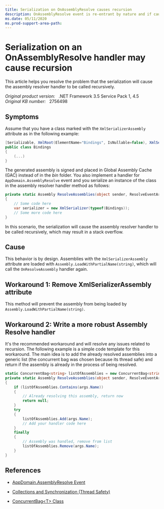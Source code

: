 ```yaml
---
title: Serialization on OnAssemblyResolve causes recursion
description: OnAssemblyResolve event is re-entrant by nature and if caution isn't taken unsuspected actions as serialization can force undesired recurrences issues and stack overflow.
ms.date: 05/11/2020
ms.prod-support-area-path: 
---
```

# Serialization on an OnAssemblyResolve handler may cause recursion

This article helps you resolve the problem that the serialization will cause the assembly resolver handler to be called recursively.

_Original product version:_ &nbsp; .NET Framework 3.5 Service Pack 1, 4.5  
_Original KB number:_ &nbsp; 2756498

## Symptoms

Assume that you have a class marked with the `XmlSerializerAssembly` attribute as in the following example:

```csharp
[Serializable, XmlRoot(ElementName="Bindings", IsNullable=false), XmlSerializerAssembly(AssemblyName="Contoso.ObjectLoaders.Bindings")]
public class Bindings
{
    (...)
}
```

The generated assembly is signed and placed in Global Assembly Cache (GAC) instead of in the *bin* folder. You also implement a handler for `AppDomain.AssemblyResolve` event and you serialize an instance of the class in the assembly resolver handler method as follows:

```csharp
private static Assembly ResolveAssemblies(object sender, ResolveEventArgs args)
{
    // Some code here
    var serializer = new XmlSerializer(typeof(Bindings));
    // Some more code here
}
```

In this scenario, the serialization will cause the assembly resolver handler to be called recursively, which may result in a stack overflow.

## Cause

This behavior is by design. Assemblies with the `XmlSerializerAssembly` attribute are loaded with `Assembly.LoadWithPartialName(string)`, which will call the `OnResolveAssembly` handler again.

## Workaround 1: Remove XmlSerializerAssembly attribute

This method will prevent the assembly from being loaded by `Assembly.LoadWithPartialName(string)`.

## Workaround 2: Write a more robust Assembly Resolve handler

It's the recommended workaround and will resolve any issues related to recursion. The following example is a simple code template for this workaround. The main idea is to add the already resolved assemblies into a generic list (the concurrent bag was chosen because its thread safe) and return if the assembly is already in the process of being resolved.

```csharp
static ConcurrentBag<string> listOfAssemblies = new ConcurrentBag<string>();
private static Assembly ResolveAssemblies(object sender, ResolveEventArgs args)
{
    if (listOfAssemblies.Contains(args.Name))
    {
        // Already resolving this assembly, return now
        return null;
    }
    try
    {
        listOfAssemblies.Add(args.Name);
        // Add your handler code here
    }
    finally
    {
        // Assembly was handled, remove from list
        listOfAssemblies.Remove(args.Name);
    }
}
```

## References

- [AppDomain.AssemblyResolve Event](/dotnet/api/system.appdomain.assemblyresolve)

- [Collections and Synchronization (Thread Safety)](/previous-versions/dotnet/netframework-3.0/573ths2x(v=vs.85))

- [ConcurrentBag\<T> Class](/dotnet/api/system.collections.concurrent.concurrentbag-1)
